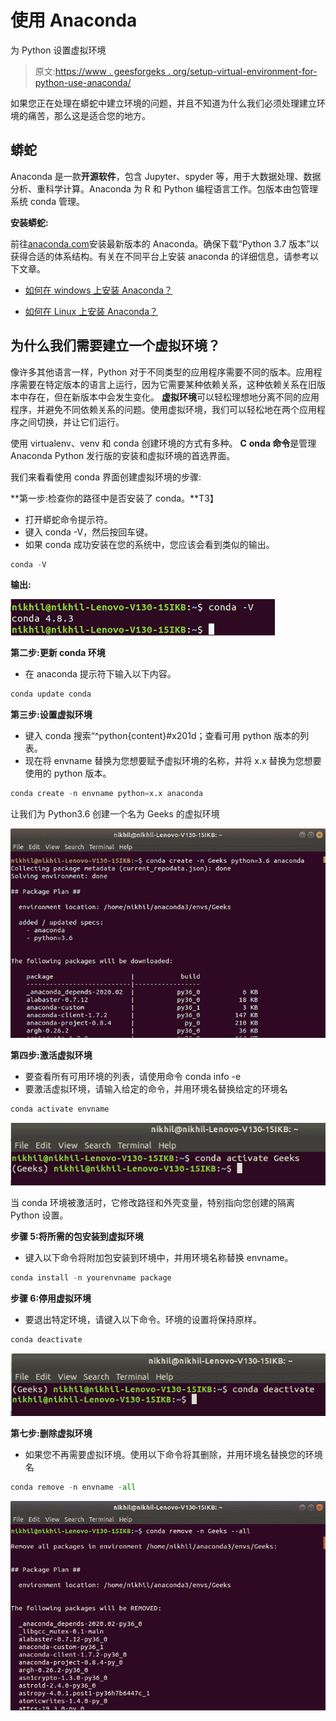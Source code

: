 # 使用 Anaconda

为 Python 设置虚拟环境

> 原文:[https://www . geesforgeks . org/setup-virtual-environment-for-python-use-anaconda/](https://www.geeksforgeeks.org/set-up-virtual-environment-for-python-using-anaconda/)

如果您正在处理在蟒蛇中建立环境的问题，并且不知道为什么我们必须处理建立环境的痛苦，那么这是适合您的地方。

## 蟒蛇

Anaconda 是一款**开源软件**，包含 Jupyter、spyder 等，用于大数据处理、数据分析、重科学计算。Anaconda 为 R 和 Python 编程语言工作。包版本由包管理系统 conda 管理。

**安装蟒蛇:**

前往[anaconda.com](https://www.anaconda.com/products/individual#windows)安装最新版本的 Anaconda。确保下载“Python 3.7 版本”以获得合适的体系结构。有关在不同平台上安装 anaconda 的详细信息，请参考以下文章。

*   [如何在 windows 上安装 Anaconda？](https://www.geeksforgeeks.org/how-to-install-anaconda-on-windows/)

*   [如何在 Linux 上安装 Anaconda？](https://www.geeksforgeeks.org/how-to-install-anaconda-on-linux/)

## 为什么我们需要建立一个虚拟环境？

像许多其他语言一样，Python 对于不同类型的应用程序需要不同的版本。应用程序需要在特定版本的语言上运行，因为它需要某种依赖关系，这种依赖关系在旧版本中存在，但在新版本中会发生变化。 **虚拟环境**可以轻松理想地分离不同的应用程序，并避免不同依赖关系的问题。使用虚拟环境，我们可以轻松地在两个应用程序之间切换，并让它们运行。

使用 virtualenv、venv 和 conda 创建环境的方式有多种。 **C** **onda 命令**是管理 Anaconda Python 发行版的安装和虚拟环境的首选界面。

我们来看看使用 conda 界面创建虚拟环境的步骤:

**第一步:检查你的路径中是否安装了 conda。**T3】

*   打开蟒蛇命令提示符。
*   键入 conda -V，然后按回车键。
*   如果 conda 成功安装在您的系统中，您应该会看到类似的输出。

```py
conda -V

```

**输出:**

![](img/78f82ba0acb5e58dc4b4506d1707b7b5.png)

**第二步:更新 conda 环境**

*   在 anaconda 提示符下输入以下内容。

```py
conda update conda

```

**第三步:设置虚拟环境**

*   键入 conda 搜索“^python{content}#x201d；查看可用 python 版本的列表。
*   现在将 envname 替换为您想要赋予虚拟环境的名称，并将 x.x 替换为您想要使用的 python 版本。

```py
conda create -n envname python=x.x anaconda

```

让我们为 Python3.6 创建一个名为 Geeks 的虚拟环境

![](img/cd13ef624c54db3dcbd81bd281decb1b.png)

**第四步:激活虚拟环境**

*   要查看所有可用环境的列表，请使用命令 conda info -e
*   要激活虚拟环境，请输入给定的命令，并用环境名替换给定的环境名

```py
conda activate envname

```

![](img/6a10886c19c2b5d1ef05756a3499475f.png)

当 conda 环境被激活时，它修改路径和外壳变量，特别指向您创建的隔离 Python 设置。

**步骤 5:将所需的包安装到虚拟环境**

*   键入以下命令将附加包安装到环境中，并用环境名称替换 envname。

```py
conda install -n yourenvname package

```

**步骤 6:停用虚拟环境**

*   要退出特定环境，请键入以下命令。环境的设置将保持原样。

```py
conda deactivate

```

![](img/73d8d7702f0fb5d5f0211eac60c6685b.png)

**第七步:删除虚拟环境**

*   如果您不再需要虚拟环境。使用以下命令将其删除，并用环境名替换您的环境名

```py
conda remove -n envname -all

```

![python-anaconda-remove-venv](img/04a46a8ca41e0eb76108584922a05fd9.png)